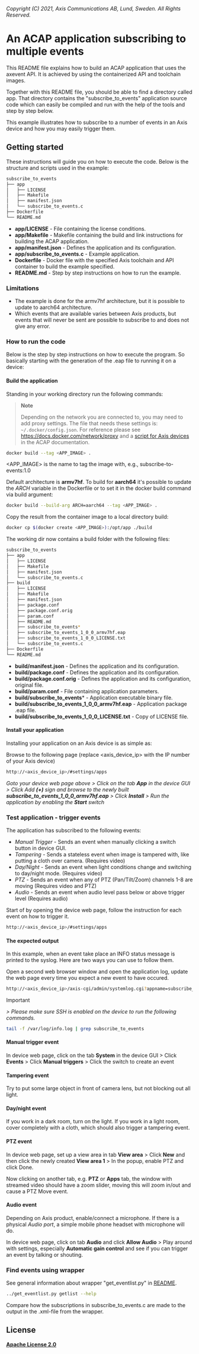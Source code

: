 *Copyright (C) 2021, Axis Communications AB, Lund, Sweden. All Rights Reserved.*

# An ACAP application subscribing to multiple events

This README file explains how to build an ACAP application that uses the axevent API. It is achieved by using the containerized API and toolchain images.

Together with this README file, you should be able to find a directory called app. That directory contains the "subscribe_to_events" application source code which can easily
be compiled and run with the help of the tools and step by step below.

This example illustrates how to subscribe to a number of events in an Axis device and how you may easily trigger them.

## Getting started

These instructions will guide you on how to execute the code. Below is the structure and scripts used in the example:

```sh
subscribe_to_events
├── app
│   ├── LICENSE
│   ├── Makefile
│   ├── manifest.json
│   └── subscribe_to_events.c
├── Dockerfile
└── README.md
```

- **app/LICENSE** - File containing the license conditions.
- **app/Makefile** - Makefile containing the build and link instructions for building the ACAP application.
- **app/manifest.json** - Defines the application and its configuration.
- **app/subscribe_to_events.c** - Example application.
- **Dockerfile** - Docker file with the specified Axis toolchain and API container to build the example specified.
- **README.md** - Step by step instructions on how to run the example.

### Limitations

- The example is done for the armv7hf architecture, but it is possible to update to aarch64 architecture.
- Which events that are available varies between Axis products, but events that will never be sent are possible to subscribe to and does not give any error.

### How to run the code

Below is the step by step instructions on how to execute the program. So basically starting with the generation of the .eap file to running it on a device:

#### Build the application

Standing in your working directory run the following commands:

> **Note**
>
> Depending on the network you are connected to, you may need to add proxy settings.
> The file that needs these settings is: `~/.docker/config.json`. For reference please see
> https://docs.docker.com/network/proxy and a
> [script for Axis devices](https://axiscommunications.github.io/acap-documentation/docs/acap-sdk-version-3/develop-applications/build-install-and-run-the-application.html#configure-network-proxy-settings) in the ACAP documentation.

```sh
docker build --tag <APP_IMAGE> .
```

<APP_IMAGE> is the name to tag the image with, e.g., subscribe-to-events:1.0

Default architecture is **armv7hf**. To build for **aarch64** it's possible to
update the *ARCH* variable in the Dockerfile or to set it in the docker build
command via build argument:

```sh
docker build --build-arg ARCH=aarch64 --tag <APP_IMAGE> .
```

Copy the result from the container image to a local directory build:

```sh
docker cp $(docker create <APP_IMAGE>):/opt/app ./build
```

The working dir now contains a build folder with the following files:

```sh
subscribe_to_events
├── app
│   ├── LICENSE
│   ├── Makefile
│   ├── manifest.json
│   └── subscribe_to_events.c
├── build
│   ├── LICENSE
│   ├── Makefile
│   ├── manifest.json
│   ├── package.conf
│   ├── package.conf.orig
│   ├── param.conf
│   ├── README.md
│   ├── subscribe_to_events*
│   ├── subscribe_to_events_1_0_0_armv7hf.eap
│   ├── subscribe_to_events_1_0_0_LICENSE.txt
│   └── subscribe_to_events.c
├── Dockerfile
└── README.md
```

- **build/manifest.json** - Defines the application and its configuration.
- **build/package.conf** - Defines the application and its configuration.
- **build/package.conf.orig** - Defines the application and its configuration, original file.
- **build/param.conf** - File containing application parameters.
- **build/subscribe_to_events*** - Application executable binary file.
- **build/subscribe_to_events_1_0_0_armv7hf.eap** - Application package .eap file.
- **build/subscribe_to_events_1_0_0_LICENSE.txt** - Copy of LICENSE file.

#### Install your application

Installing your application on an Axis device is as simple as:

Browse to the following page (replace <axis_device_ip> with the IP number of your Axis device)

```sh
http://<axis_device_ip>/#settings/apps
```

*Goto your device web page above > Click on the tab **App** in the device GUI > Click Add **(+)** sign and browse to
the newly built **subscribe_to_events_1_0_0_armv7hf.eap** > Click **Install** > Run the application by enabling the **Start** switch*

### Test application - trigger events

The application has subscribed to the following events:

- *Manual Trigger* - Sends an event when manually clicking a switch button in device GUI.
- *Tampering* - Sends a stateless event when image is tampered with, like putting a cloth over camera. (Requires video)
- *Day/Night* - Sends an event when light conditions change and switching to day/night mode. (Requires video)
- *PTZ* - Sends an event when any of PTZ (Pan/Tilt/Zoom) channels 1-8 are moving (Requires video and PTZ)
- *Audio* - Sends an event when audio level pass below or above trigger level (Requires audio)

Start of by opening the device web page, follow the instruction for each event on how to trigger it.

```sh
http://<axis_device_ip>/#settings/apps
```

#### The expected output

In this example, when an event take place an INFO status message is printed to the syslog. Here are two ways you can use to follow them.

Open a second web browser window and open the application log, update the web page every time you expect a new event to have occured.

```sh
http://<axis_device_ip>/axis-cgi/admin/systemlog.cgi?appname=subscribe_to_events
```

>[!IMPORTANT]
*> Please make sure SSH is enabled on the device to run the following commands.*

```sh
tail -f /var/log/info.log | grep subscribe_to_events
```

#### Manual trigger event

In device web page, click on the tab **System** in the device GUI > Click **Events** > Click **Manual triggers** > Click the switch to create an event

#### Tampering event

Try to put some large object in front of camera lens, but not blocking out all light.

#### Day/night event

If you work in a dark room, turn on the light. If you work in a light room, cover completely with a cloth, which should also trigger a tampering event.

#### PTZ event

In device web page, set up a view area in tab **View area** >  Click **New** and then click the newly created **View area 1** > In the popup, enable PTZ and click Done.

Now clicking on another tab, e.g. **PTZ** or **Apps** tab, the window with streamed video should have a zoom slider, moving this will zoom in/out and cause a PTZ Move event.

#### Audio event

Depending on Axis product, enable/connect a microphone. If there is a physical *Audio port*, a simple mobile phone headset with microphone will do.

In device web page, click on tab **Audio** and click **Allow Audio** > Play around with settings, especially **Automatic gain control** and see if you can trigger an event by talking or shouting.

### Find events using wrapper

See general information about wrapper "get_eventlist.py" in [README](../README.md).

```sh
../get_eventlist.py getlist --help
```

Compare how the subscriptions in subscribe_to_events.c are made to the output in the .xml-file from the wrapper.

## License

**[Apache License 2.0](../../LICENSE)**
